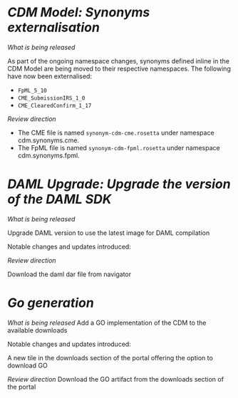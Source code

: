 # *CDM Model: Synonyms externalisation*

_What is being released_

As part of the ongoing namespace changes, synonyms defined inline in the CDM Model are being moved to their respective namespaces. The following have now been externalised:
 - `FpML_5_10`
 - `CME_SubmissionIRS_1_0`
 - `CME_ClearedConfirm_1_17`

_Review direction_

- The CME file is named `synonym-cdm-cme.rosetta` under namespace cdm.synonyms.cme. 
- The FpML file is named `synonym-cdm-fpml.rosetta` under namespace cdm.synonyms.fpml.

# *DAML Upgrade: Upgrade the version of the DAML SDK*

_What is being released_

Upgrade DAML version to use the latest image for DAML compilation

Notable changes and updates introduced:

_Review direction_

Download the daml dar file from navigator

# *Go generation*

_What is being released_
Add a GO implementation of the CDM to the available downloads

Notable changes and updates introduced:

A new tile in the downloads section of the portal offering the option to download GO

_Review direction_
Download the GO artifact from the downloads section of the portal